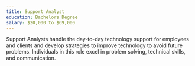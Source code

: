 ```yaml
---
title: Support Analyst
education: Bachelors Degree
salary: $20,000 to $69,000
---
```

Support Analysts handle the day-to-day technology support for employees and clients and develop strategies to improve technology to avoid future problems. Individuals in this role excel in problem solving, technical skills, and communication.